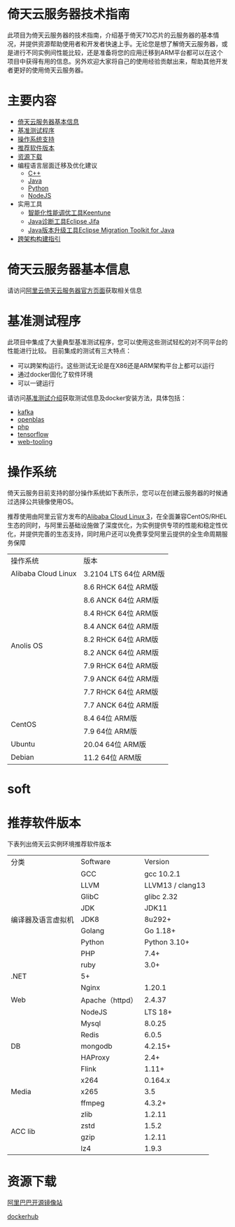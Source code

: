# 倚天云服务器技术指南

此项目为倚天云服务器的技术指南，介绍基于倚天710芯片的云服务器的基本情况，并提供资源帮助使用者和开发者快速上手。无论您是想了解倚天云服务器，或是进行不同实例间性能比较，还是准备将您的应用迁移到ARM平台都可以在这个项目中获得有用的信息。另外欢迎大家将自己的使用经验贡献出来，帮助其他开发者更好的使用倚天云服务器。

# 主要内容
* [倚天云服务器基本信息](#倚天云服务器基本信息)
* [基准测试程序](#基准测试程序)
* [操作系统支持](#操作系统)
* [推荐软件版本](README.md#推荐软件版本)
* [资源下载](#资源下载)
* 编程语言层面迁移及优化建议
   - [C++](C++.md)
   - [Java](Java.md)
   - [Python](Python.md)
   - [NodeJS](NodeJS.md)
* 实用工具
   - [智能化性能调优工具Keentune](Keentune.md)
   - [Java诊断工具Eclipse Jifa](Jifa.md)
   - [Java版本升级工具Eclipse Migration Toolkit for Java](EMT4J.md)
* [跨架构构建指引](CrossCompile.md)

# 倚天云服务器基本信息
请访问[阿里云倚天云服务器官方页面](https://www.aliyun.com/product/ecs/yitian)获取相关信息

# 基准测试程序
此项目中集成了大量典型基准测试程序，您可以使用这些测试轻松的对不同平台的性能进行比较。 目前集成的测试有三大特点：

   - 可以跨架构运行。这些测试无论是在X86还是ARM架构平台上都可以运行
   - 通过docker固化了软件环境
   - 可以一键运行

请访问[基准测试介绍](benchmarks/benchmarks.md)获取测试信息及docker安装方法，具体包括：

   - [kafka](benchmarks/kafka/kafka.md)
   - [openblas](benchmarks/openblas/openblas.md)
   - [php](benchmarks/php/php.md)
   - [tensorflow](benchmarks/tensorflow/tensorflow.md)
   - [web-tooling](benchmarks/web-tooling-benchmark/web-tooling.md)

# 操作系统
倚天云服务目前支持的部分操作系统如下表所示，您可以在创建云服务器的时候通过选择公共镜像使用OS。

推荐使用由阿里云官方发布的[Alibaba Cloud Linux 3](os.md)，在全面兼容CentOS/RHEL生态的同时，与阿里云基础设施做了深度优化，为实例提供专项的性能和稳定性优化，并提供完善的生态支持，同时用户还可以免费享受阿里云提供的全生命周期服务保障

<table>
   <tr>
      <td>操作系统</td>
      <td>版本</td>
   </tr>
   <tr>
      <td>Alibaba Cloud Linux</td>
      <td>3.2104 LTS 64位 ARM版</td>
   </tr>
   <tr>
      <td rowspan="10">Anolis OS</td>
      <td>8.6 RHCK 64位 ARM版</td>
   </tr>
   <tr>
      <td>8.6 ANCK 64位 ARM版</td>
   </tr>
   <tr>
      <td>8.4 RHCK 64位 ARM版</td>
   </tr>
   <tr>
      <td>8.4 ANCK 64位 ARM版</td>
   </tr>
   <tr>
      <td>8.2 RHCK 64位 ARM版</td>
   </tr>
   <tr>
      <td>8.2 ANCK 64位 ARM版</td>
   </tr>
   <tr>
      <td>7.9 RHCK 64位 ARM版</td>
   </tr>
   <tr>
      <td>7.9 ANCK 64位 ARM版</td>
   </tr>
   <tr>
      <td>7.7 RHCK 64位 ARM版</td>
   </tr>
   <tr>
      <td>7.7 ANCK 64位 ARM版</td>
   </tr>
   <tr>
      <td rowspan="2">CentOS</td>
      <td>8.4 64位 ARM版</td>
   </tr>
   <tr>
      <td>7.9 64位 ARM版</td>
   </tr>
   <tr>
      <td>Ubuntu</td>
      <td>20.04 64位 ARM版</td>
   </tr>
   <tr>
      <td>Debian</td>
      <td>11.2 64位 ARM版</td>
   </tr>
</table>


# soft
# 推荐软件版本
下表列出倚天云实例环境推荐软件版本

<table>
   <tr>
      <td>分类</td>
      <td>Software</td>
      <td>Version </td>
   </tr>
   <tr>
      <td rowspan="9">编译器及语言虚拟机</td>
      <td>GCC</td>
      <td>gcc 10.2.1</td>
   </tr>
   <tr>
      <td>LLVM</td>
      <td>LLVM13 / clang13</td>
   </tr>
   <tr>
      <td>GlibC</td>
      <td>glibc 2.32</td>
   </tr>
   <tr>
      <td>JDK</td>
      <td>JDK11</td>
   </tr>
   <tr>
      <td>JDK8</td>
      <td>8u292+</td>
   </tr>
   <tr>
      <td>Golang</td>
      <td>Go 1.18+</td>
   </tr>
   <tr>
      <td>Python</td>
      <td>Python 3.10+</td>
   </tr>
   <tr>
      <td>PHP</td>
      <td>7.4+</td>
   </tr>
   <tr>
      <td>ruby</td>
      <td>3.0+</td>
   </tr>
   <tr>
      <td>.NET</td>
      <td>5+</td>
   </tr>
   <tr>
      <td rowspan="3">Web</td>
      <td>Nginx</td>
      <td>1.20.1</td>
   </tr>
   <tr>
      <td>Apache（httpd）</td>
      <td>2.4.37</td>
   </tr>
   <tr>
      <td>NodeJS</td>
      <td>LTS 18+</td>
   </tr>
   <tr>
      <td rowspan="5">DB</td>
      <td>Mysql</td>
      <td>8.0.25</td>
   </tr>
   <tr>
      <td>Redis</td>
      <td>6.0.5</td>
   </tr>
   <tr>
      <td>mongodb</td>
      <td>4.2.15+</td>
   </tr>
   <tr>
      <td>HAProxy</td>
      <td>2.4+</td>
   </tr>
   <tr>
      <td>Flink</td>
      <td>1.11+</td>
   </tr>
   <tr>
      <td rowspan="3">Media</td>
      <td>x264</td>
      <td>0.164.x</td>
   </tr>
   <tr>
      <td>x265</td>
      <td>3.5</td>
   </tr>
   <tr>
      <td>ffmpeg</td>
      <td>4.3.2+</td>
   </tr>
   <tr>
      <td rowspan="4">ACC lib</td>
      <td>zlib</td>
      <td>1.2.11</td>
   </tr>
   <tr>
      <td>zstd</td>
      <td>1.5.2</td>
   </tr>
   <tr>
      <td>gzip</td>
      <td>1.2.11</td>
   </tr>
   <tr>
      <td>lz4</td>
      <td>1.9.3</td>
   </tr>
</table>

# 资源下载
[阿里巴巴开源镜像站](https://developer.aliyun.com/packageSearch?word=)

[dockerhub](https://hub.docker.com/search)


